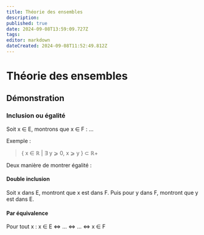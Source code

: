 ```yaml
---
title: Théorie des ensembles
description: 
published: true
date: 2024-09-08T13:59:09.727Z
tags: 
editor: markdown
dateCreated: 2024-09-08T11:52:49.812Z
---
```


# Théorie des ensembles

## Démonstration

### Inclusion ou égalité

Soit x ∈ E, montrons que x ∈ F : ...

Exemple :

> { x ∈ ℝ | ∃ y ⩾ 0, x ⩾ y } ⊂ ℝ+

Deux manière de montrer égalité :

#### Double inclusion

Soit x dans E, montront que x est dans F. Puis pour y dans F, montront que y est dans E.

#### Par équivalence

Pour tout x : x ∈ E <=> ... <=> ... <=> x ∈ F